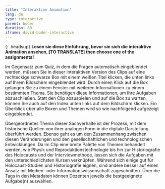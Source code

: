 ```yaml
---
title: "Interaktive Animation"
lang: de
type: interactive
parent: boder
duration: 60
iframe: david-boder-interactive
---
```


{: .headsup}
**Lesen sie diese Einführung, bevor sie sich die interaktive Animation ansehen, [TO TRANSLATE] then choose one of the assignments!**

Im Gegensatz zum Quiz, in dem die Fragen automatisch eingeblendet werden, müssen Sie in dieser interaktiven Version des Clips auf eine rechteckige schwarze Box mit einem weißen Titel klicken, die unten links auf Ihrem Bildschirm eingeblendet wird. Durch einen Klick auf die Box gelangen Sie zu einem Fenster mit weiteren Informationen zu einem bestimmten Thema. Sie benötigen diese Informationen, um Ihre Aufgaben abzuschließen. Statt den Clip abzuspielen und auf die Box zu warten, können Sie auch auf den Index unten links auf dem Bildschirm klicken. Ein Überblick über alle Boxen und Themen wird so wie nachfolgend aufgezeigt eingeblendet.

Übergeordnetes Thema dieser Sachverhalte ist der Prozess, mit dem historische Quellen von ihrer analogen Form in die digitale Darstellung überführt werden. Ebenso geht es um den Zusammenhang zwischen diesen Veränderungen und den gesellschaftlichen und technologischen Entwicklungen. Da im Clip eine breite Palette von Themen behandelt werden, wie Physik und Reproduktionstechnologie bis hin zur Historiografie des Holocausts und der Interviewmethode, lassen sich die Aufgaben mit den unterschiedlichsten Kursen verknüpfen. Während sich einige gut für Holocaust-Studien und Historiografie eignen, sind andere besser auf einen Ansatz mit Medien- oder Informationswissenschaft zugeschnitten. Über die Tags in den Metadaten können Dozenten jeweils die bestgeeignete Aufgabe(n) auswählen.


<!-- more -->
